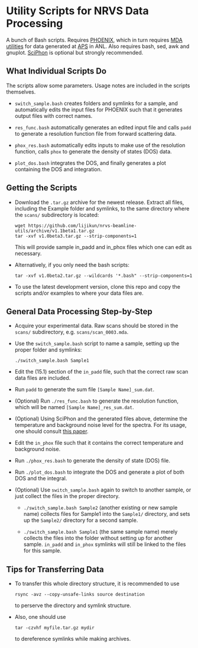 # Utility Scripts for NRVS Data Processing

A bunch of Bash scripts. Requires [PHOENIX](https://www.nrixs.com/products.html), which in turn requires [MDA utilities](https://epics.anl.gov/bcda/mdautils/) for data generated at [APS](https://www.aps.anl.gov/) in ANL. Also requires bash, sed, awk and gnuplot. [SciPhon](https://originslab.uchicago.edu/Software-and-Facilities) is optional but strongly recommended.

## What Individual Scripts Do

The scripts allow some parameters. Usage notes are included in the scripts themselves.

* `switch_sample.bash` creates folders and symlinks for a sample, and automatically edits the input files for PHOENIX such that it generates output files with correct names.

* `res_func.bash` automatically generates an edited input file and calls `padd` to generate a resolution function file from forward scattering data.

* `phox_res.bash` automatically edits inputs to make use of the resolution function, calls `phox` to generate the density of states (DOS) data. 

* `plot_dos.bash` integrates the DOS, and finally generates a plot containing the DOS and integration.

## Getting the Scripts

* Download the `.tar.gz` archive for the newest release. Extract all files, including the Example folder and symlinks, to the same directory where the `scans/` subdirectory is located:

    ```
    wget https://github.com/lijikun/nrvs-beamline-utils/archive/v1.1beta1.tar.gz
    tar -xvf v1.0beta3.tar.gz --strip-components=1
    ```
    
  This will provide sample in_padd and in_phox files which one can edit as necessary.
  
* Alternatively, if you only need the bash scripts:

    ```tar -xvf v1.0beta2.tar.gz --wildcards '*.bash" --strip-components=1```
    
* To use the latest development version, clone this repo and copy the scripts and/or examples to where your data files are.

## General Data Processing Step-by-Step

* Acquire your experimental data. Raw scans should be stored in the `scans/` subdirectory, e.g. `scans/scan_0003.mda`.

* Use the `switch_sample.bash` script to name a sample, setting up the proper folder and symlinks:

    ```./switch_sample.bash Sample1```

* Edit the (15.1) section of the `in_padd` file, such that the correct raw scan data files are included.

* Run `padd` to generate the sum file `[Sample Name]_sum.dat`.

* (Optional) Run `./res_func.bash` to generate the resolution function, which will be named `[Sample Name]_res_sum.dat`.

* (Optional) Using SciPhon and the generated files above, determine the temperature and background noise level for the spectra. For its usage, one should consult [this paper](https://journals.iucr.org/s/issues/2018/05/00/fv5085/).

* Edit the `in_phox` file such that it contains the correct temperature and background noise.

* Run `./phox_res.bash` to generate the density of state (DOS) file.

* Run `./plot_dos.bash` to integrate the DOS and generate a plot of both DOS and the integral.

* (Optional) Use `switch_sample.bash` again to switch to another sample, or just collect the files in the proper directory.

  * `./switch_sample.bash Sample2` (another existing or new sample name) collects files for Sample1 into the `Sample1/` directory, and sets up the `Sample2/` directory for a second sample.

  * `./switch_sample.bash Sample1` (the same sample name) merely collects the files into the folder without setting up for another sample. `in_padd` and `in_phox` symlinks will still be linked to the files for this sample.

## Tips for Transferring Data

* To transfer this whole directory structure, it is recommended to use
    
    ```rsync -avz --copy-unsafe-links source destination``` 
    
    to perserve the directory and symlink structure. 
    
* Also, one should use
    
    ```tar -czvhf myfile.tar.gz mydir``` 
    
    to dereference symlinks while making archives.
